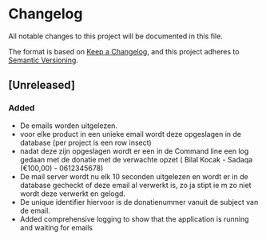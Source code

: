 # Changelog

All notable changes to this project will be documented in this file.

The format is based on [Keep a Changelog](https://keepachangelog.com/en/1.1.0/),
and this project adheres to [Semantic Versioning](https://semver.org/spec/v2.0.0.html).

## [Unreleased]

### Added
- De emails worden uitgelezen.
- voor elke product in een unieke email wordt deze opgeslagen in de database (per project is een row insect)
- nadat deze zijn opgeslagen wordt er een in de Command line een log gedaan met de donatie met de verwachte opzet ( Bilal Kocak - Sadaqa (€100,00) - 0612345678)
- De mail server wordt nu elk 10 seconden uitgelezen en wordt er in de database gecheckt of deze email al verwerkt is, zo ja stipt ie m zo niet wordt deze verwerkt en gelogd.
- De unique identifier hiervoor is de donatienummer vanuit de subject van de email.
- Added comprehensive logging to show that the application is running and waiting for emails

